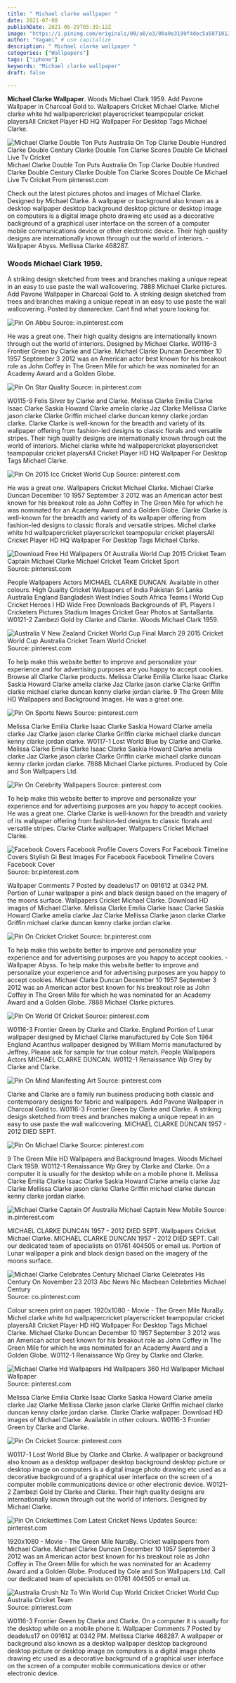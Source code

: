 ```yaml
---
title: " Michael clarke wallpaper "
date: 2021-07-08
publishDate: 2021-06-29T05:39:12Z
image: "https://i.pinimg.com/originals/00/a0/e3/00a0e3199f4dec5a5871012116528cd5.jpg"
author: "Yagami" # use capitalize
description: " Michael clarke wallpaper "
categories: ["Wallpapers"]
tags: ["iphone"]
keywords: "Michael clarke wallpaper"
draft: false

---
```



**Michael Clarke Wallpaper**. Woods Michael Clark 1959. Add Pavone Wallpaper in Charcoal Gold to. Wallpapers Cricket Michael Clarke. Michel clarke white hd wallpapercricket playerscricket teampopular cricket playersAll Cricket Player HD HQ Wallpaper For Desktop Tags Michael Clarke.

![Michael Clarke Double Ton Puts Australia On Top Clarke Double Hundred Clarke Double Century Clarke Double Ton Clarke Scores Double Ce Michael Live Tv Cricket](https://i.pinimg.com/originals/24/dd/a4/24dda4ee98200c71aa155c4ade906b80.jpg "Michael Clarke Double Ton Puts Australia On Top Clarke Double Hundred Clarke Double Century Clarke Double Ton Clarke Scores Double Ce Michael Live Tv Cricket")
Michael Clarke Double Ton Puts Australia On Top Clarke Double Hundred Clarke Double Century Clarke Double Ton Clarke Scores Double Ce Michael Live Tv Cricket From pinterest.com


Check out the latest pictures photos and images of Michael Clarke. Designed by Michael Clarke. A wallpaper or background also known as a desktop wallpaper desktop background desktop picture or desktop image on computers is a digital image photo drawing etc used as a decorative background of a graphical user interface on the screen of a computer mobile communications device or other electronic device. Their high quality designs are internationally known through out the world of interiors. - Wallpaper Abyss. Mellissa Clarke 468287.

### Woods Michael Clark 1959.

A striking design sketched from trees and branches making a unique repeat in an easy to use paste the wall wallcovering. 7888 Michael Clarke pictures. Add Pavone Wallpaper in Charcoal Gold to. A striking design sketched from trees and branches making a unique repeat in an easy to use paste the wall wallcovering. Posted by dianarecker. Cant find what youre looking for.


![Pin On Abbu](https://i.pinimg.com/736x/69/36/8c/69368cca5afe63787aa02e3a76469fbb.jpg "Pin On Abbu")
Source: in.pinterest.com

He was a great one. Their high quality designs are internationally known through out the world of interiors. Designed by Michael Clarke. W0116-3 Frontier Green by Clarke and Clarke. Michael Clarke Duncan December 10 1957 September 3 2012 was an American actor best known for his breakout role as John Coffey in The Green Mile for which he was nominated for an Academy Award and a Golden Globe.

![Pin On Star Quality](https://i.pinimg.com/originals/7c/f2/1d/7cf21d41885ea6a4767cb907b74a4146.jpg "Pin On Star Quality")
Source: in.pinterest.com

W0115-9 Felis Silver by Clarke and Clarke. Melissa Clarke Emilia Clarke Isaac Clarke Saskia Howard Clarke amelia clarke Jaz Clarke Mellissa Clarke jason clarke Clarke Griffin michael clarke duncan kenny clarke jordan clarke. Clarke Clarke is well-known for the breadth and variety of its wallpaper offering from fashion-led designs to classic florals and versatile stripes. Their high quality designs are internationally known through out the world of interiors. Michel clarke white hd wallpapercricket playerscricket teampopular cricket playersAll Cricket Player HD HQ Wallpaper For Desktop Tags Michael Clarke.

![Pin On 2015 Icc Cricket World Cup](https://i.pinimg.com/originals/fa/9e/e7/fa9ee7d522ea22da1b9bef0d8e1ec2c3.jpg "Pin On 2015 Icc Cricket World Cup")
Source: pinterest.com

He was a great one. Wallpapers Cricket Michael Clarke. Michael Clarke Duncan December 10 1957 September 3 2012 was an American actor best known for his breakout role as John Coffey in The Green Mile for which he was nominated for an Academy Award and a Golden Globe. Clarke Clarke is well-known for the breadth and variety of its wallpaper offering from fashion-led designs to classic florals and versatile stripes. Michel clarke white hd wallpapercricket playerscricket teampopular cricket playersAll Cricket Player HD HQ Wallpaper For Desktop Tags Michael Clarke.

![Download Free Hd Wallpapers Of Australia World Cup 2015 Cricket Team Captain Michael Clarke Michael Cricket Team Cricket Sport](https://i.pinimg.com/originals/cc/82/3f/cc823f515117df0390ad07dff895ee8d.jpg "Download Free Hd Wallpapers Of Australia World Cup 2015 Cricket Team Captain Michael Clarke Michael Cricket Team Cricket Sport")
Source: pinterest.com

People Wallpapers Actors MICHAEL CLARKE DUNCAN. Available in other colours. High Quality Cricket Wallpapers of India Pakistan Sri Lanka Australia England Bangladesh West Indies South Africa Teams I World Cup Cricket Heroes I HD Wide Free Downloads Backgrounds of IPL Players I Cricketers Pictures Stadium Images Cricket Gear Photos at SantaBanta. W0121-2 Zambezi Gold by Clarke and Clarke. Woods Michael Clark 1959.

![Australia V New Zealand Cricket World Cup Final March 29 2015 Cricket World Cup Australia Cricket Team World Cricket](https://i.pinimg.com/originals/23/20/40/232040f960facac21ec0d0ed9589cbcf.jpg "Australia V New Zealand Cricket World Cup Final March 29 2015 Cricket World Cup Australia Cricket Team World Cricket")
Source: pinterest.com

To help make this website better to improve and personalize your experience and for advertising purposes are you happy to accept cookies. Browse all Clarke Clarke products. Melissa Clarke Emilia Clarke Isaac Clarke Saskia Howard Clarke amelia clarke Jaz Clarke jason clarke Clarke Griffin clarke michael clarke duncan kenny clarke jordan clarke. 9 The Green Mile HD Wallpapers and Background Images. He was a great one.

![Pin On Sports News](https://i.pinimg.com/originals/49/81/5b/49815b7365d482ad3b2cbb7328487184.jpg "Pin On Sports News")
Source: pinterest.com

Melissa Clarke Emilia Clarke Isaac Clarke Saskia Howard Clarke amelia clarke Jaz Clarke jason clarke Clarke Griffin clarke michael clarke duncan kenny clarke jordan clarke. W0117-1 Lost World Blue by Clarke and Clarke. Melissa Clarke Emilia Clarke Isaac Clarke Saskia Howard Clarke amelia clarke Jaz Clarke jason clarke Clarke Griffin clarke michael clarke duncan kenny clarke jordan clarke. 7888 Michael Clarke pictures. Produced by Cole and Son Wallpapers Ltd.

![Pin On Celebrity Wallpapers](https://i.pinimg.com/originals/d2/ff/35/d2ff35f809a13986772539de7f525e73.jpg "Pin On Celebrity Wallpapers")
Source: pinterest.com

To help make this website better to improve and personalize your experience and for advertising purposes are you happy to accept cookies. He was a great one. Clarke Clarke is well-known for the breadth and variety of its wallpaper offering from fashion-led designs to classic florals and versatile stripes. Clarke Clarke wallpaper. Wallpapers Cricket Michael Clarke.

![Facebook Covers Facebook Profile Covers Covers For Facebook Timeline Covers Stylish Gi Best Images For Facebook Facebook Timeline Covers Facebook Cover](https://i.pinimg.com/originals/29/e8/ea/29e8eab760d669fbc6d9780d88f71cf2.jpg "Facebook Covers Facebook Profile Covers Covers For Facebook Timeline Covers Stylish Gi Best Images For Facebook Facebook Timeline Covers Facebook Cover")
Source: br.pinterest.com

Wallpaper Comments 7 Posted by deadelus17 on 091612 at 0342 PM. Portion of Lunar wallpaper a pink and black design based on the imagery of the moons surface. Wallpapers Cricket Michael Clarke. Download HD images of Michael Clarke. Melissa Clarke Emilia Clarke Isaac Clarke Saskia Howard Clarke amelia clarke Jaz Clarke Mellissa Clarke jason clarke Clarke Griffin michael clarke duncan kenny clarke jordan clarke.

![Pin On Cricket Cricket](https://i.pinimg.com/originals/66/f8/df/66f8df8f3705d1e1de93188264d6dd07.jpg "Pin On Cricket Cricket")
Source: br.pinterest.com

To help make this website better to improve and personalize your experience and for advertising purposes are you happy to accept cookies. - Wallpaper Abyss. To help make this website better to improve and personalize your experience and for advertising purposes are you happy to accept cookies. Michael Clarke Duncan December 10 1957 September 3 2012 was an American actor best known for his breakout role as John Coffey in The Green Mile for which he was nominated for an Academy Award and a Golden Globe. 7888 Michael Clarke pictures.

![Pin On World Of Cricket](https://i.pinimg.com/originals/1f/48/4b/1f484b0df8f3fecc314338875a9ce1e2.jpg "Pin On World Of Cricket")
Source: pinterest.com

W0116-3 Frontier Green by Clarke and Clarke. England Portion of Lunar wallpaper designed by Michael Clarke manufactured by Cole Son 1964 England Acanthus wallpaper designed by William Morris manufactured by Jeffrey. Please ask for sample for true colour match. People Wallpapers Actors MICHAEL CLARKE DUNCAN. W0112-1 Renaissance Wp Grey by Clarke and Clarke.

![Pin On Mind Manifesting Art](https://i.pinimg.com/originals/d9/29/43/d929436b66d8d0b782cd7648a832e2e6.jpg "Pin On Mind Manifesting Art")
Source: pinterest.com

Clarke and Clarke are a family run business producing both classic and contemporary designs for fabric and wallpapers. Add Pavone Wallpaper in Charcoal Gold to. W0116-3 Frontier Green by Clarke and Clarke. A striking design sketched from trees and branches making a unique repeat in an easy to use paste the wall wallcovering. MICHAEL CLARKE DUNCAN 1957 - 2012 DIED SEPT.

![Pin On Michael Clarke](https://i.pinimg.com/originals/46/ec/33/46ec3347f0ede42dec6a1fd1c4ff62f5.jpg "Pin On Michael Clarke")
Source: pinterest.com

9 The Green Mile HD Wallpapers and Background Images. Woods Michael Clark 1959. W0112-1 Renaissance Wp Grey by Clarke and Clarke. On a computer it is usually for the desktop while on a mobile phone it. Melissa Clarke Emilia Clarke Isaac Clarke Saskia Howard Clarke amelia clarke Jaz Clarke Mellissa Clarke jason clarke Clarke Griffin michael clarke duncan kenny clarke jordan clarke.

![Michael Clarke Captain Of Australia Michael Captain New Mobile](https://i.pinimg.com/originals/14/32/bd/1432bd7edc904e98e0f9e623743282a3.jpg "Michael Clarke Captain Of Australia Michael Captain New Mobile")
Source: in.pinterest.com

MICHAEL CLARKE DUNCAN 1957 - 2012 DIED SEPT. Wallpapers Cricket Michael Clarke. MICHAEL CLARKE DUNCAN 1957 - 2012 DIED SEPT. Call our dedicated team of specialists on 01761 404505 or email us. Portion of Lunar wallpaper a pink and black design based on the imagery of the moons surface.

![Michael Clarke Celebrates Century Michael Clarke Celebrates His Century On November 23 2013 Abc News Nic Macbean Celebrities Michael Century](https://i.pinimg.com/originals/59/32/70/59327023aa4fa9892a576efba1d4b5d8.jpg "Michael Clarke Celebrates Century Michael Clarke Celebrates His Century On November 23 2013 Abc News Nic Macbean Celebrities Michael Century")
Source: co.pinterest.com

Colour screen print on paper. 1920x1080 - Movie - The Green Mile NuraBy. Michel clarke white hd wallpapercricket playerscricket teampopular cricket playersAll Cricket Player HD HQ Wallpaper For Desktop Tags Michael Clarke. Michael Clarke Duncan December 10 1957 September 3 2012 was an American actor best known for his breakout role as John Coffey in The Green Mile for which he was nominated for an Academy Award and a Golden Globe. W0112-1 Renaissance Wp Grey by Clarke and Clarke.

![Michael Clarke Hd Wallpapers Hd Wallpapers 360 Hd Wallpaper Michael Wallpaper](https://i.pinimg.com/originals/c8/05/f9/c805f96e0c9fb43f1e783dca0bbdf553.jpg "Michael Clarke Hd Wallpapers Hd Wallpapers 360 Hd Wallpaper Michael Wallpaper")
Source: pinterest.com

Melissa Clarke Emilia Clarke Isaac Clarke Saskia Howard Clarke amelia clarke Jaz Clarke Mellissa Clarke jason clarke Clarke Griffin michael clarke duncan kenny clarke jordan clarke. Clarke Clarke wallpaper. Download HD images of Michael Clarke. Available in other colours. W0116-3 Frontier Green by Clarke and Clarke.

![Pin On Cricket](https://i.pinimg.com/736x/7c/f7/65/7cf7655771d259e0c4cefbc1c9f215c3.jpg "Pin On Cricket")
Source: pinterest.com

W0117-1 Lost World Blue by Clarke and Clarke. A wallpaper or background also known as a desktop wallpaper desktop background desktop picture or desktop image on computers is a digital image photo drawing etc used as a decorative background of a graphical user interface on the screen of a computer mobile communications device or other electronic device. W0121-2 Zambezi Gold by Clarke and Clarke. Their high quality designs are internationally known through out the world of interiors. Designed by Michael Clarke.

![Pin On Crickettimes Com Latest Cricket News Updates](https://i.pinimg.com/736x/43/f7/bf/43f7bfe07fb5f588849a06b5321c1906.jpg "Pin On Crickettimes Com Latest Cricket News Updates")
Source: pinterest.com

1920x1080 - Movie - The Green Mile NuraBy. Cricket wallpapers from Michael Clarke. Michael Clarke Duncan December 10 1957 September 3 2012 was an American actor best known for his breakout role as John Coffey in The Green Mile for which he was nominated for an Academy Award and a Golden Globe. Produced by Cole and Son Wallpapers Ltd. Call our dedicated team of specialists on 01761 404505 or email us.

![Australia Crush Nz To Win World Cup World Cricket Cricket World Cup Australia Cricket Team](https://i.pinimg.com/originals/00/a0/e3/00a0e3199f4dec5a5871012116528cd5.jpg "Australia Crush Nz To Win World Cup World Cricket Cricket World Cup Australia Cricket Team")
Source: pinterest.com

W0116-3 Frontier Green by Clarke and Clarke. On a computer it is usually for the desktop while on a mobile phone it. Wallpaper Comments 7 Posted by deadelus17 on 091612 at 0342 PM. Mellissa Clarke 468287. A wallpaper or background also known as a desktop wallpaper desktop background desktop picture or desktop image on computers is a digital image photo drawing etc used as a decorative background of a graphical user interface on the screen of a computer mobile communications device or other electronic device.

